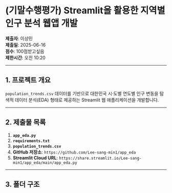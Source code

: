 # (기말수행평가) Streamlit을 활용한 지역별 인구 분석 웹앱 개발

**제출자**: 이상민  
**제출일**: 2025-06-16  
**점수**: 100점받고싶음  
**제한시간**: 오전 10:20

---

## 1. 프로젝트 개요
`population_trends.csv` 데이터를 기반으로 대한민국 시·도별 연도별 인구 변동을 탐색적 데이터 분석(EDA) 형태로 제공하는 Streamlit 웹 애플리케이션을 개발합니다.

---

## 2. 제출물 목록
1. **`app_eda.py`**  
2. **`requirements.txt`**  
3. **`population_trends.csv`**  
4. **GitHub 저장소**: `https://github.com/Lee-sang-min1/app_eda`  
5. **Streamlit Cloud URL**: `https://share.streamlit.io/Lee-sang-min1/app_eda/main/app_eda.py`  

---

## 3. 폴더 구조
